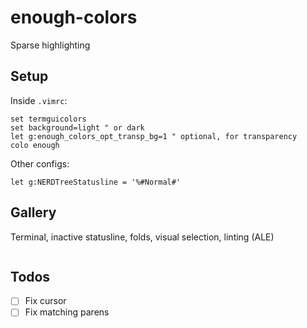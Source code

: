 # enough-colors

Sparse highlighting

## Setup

Inside `.vimrc`:

```vim
set termguicolors
set background=light " or dark
let g:enough_colors_opt_transp_bg=1 " optional, for transparency
colo enough
```

Other configs:

```vim
let g:NERDTreeStatusline = '%#Normal#'
```

## Gallery

Terminal, inactive statusline, folds, visual selection, linting (ALE)

![]()

## Todos

- [ ] Fix cursor
- [ ] Fix matching parens
